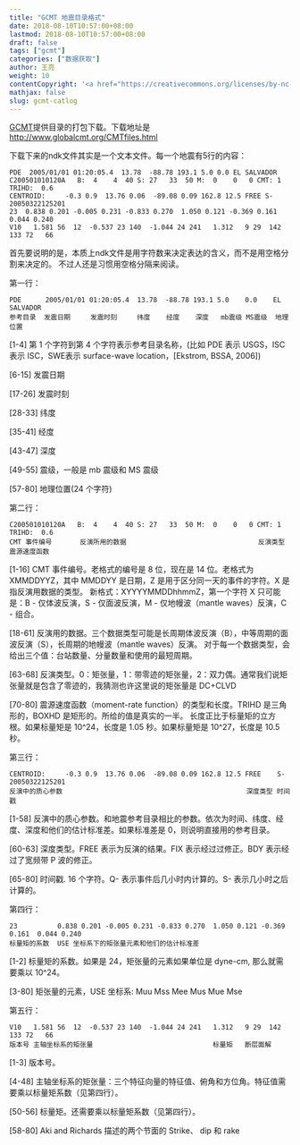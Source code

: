 ```yaml
---
title: "GCMT 地震目录格式"
date: 2018-08-10T10:57:00+08:00
lastmod: 2018-08-10T10:57:00+08:00
draft: false
tags: ["gcmt"]
categories: ["数据获取"]
author: 王亮
weight: 10
contentCopyright: '<a href="https://creativecommons.org/licenses/by-nc-sa/4.0/deed.zh" rel="noopener" target="_blank">CC 4.0</a>'
mathjax: false
slug: gcmt-catlog
---
```

[GCMT](http://www.globalcmt.org/)提供目录的打包下载。下载地址是 http://www.globalcmt.org/CMTfiles.html

下载下来的ndk文件其实是一个文本文件。每一个地震有5行的内容：

```text
PDE  2005/01/01 01:20:05.4  13.78  -88.78 193.1 5.0 0.0 EL SALVADOR             
C200501010120A   B:  4    4  40 S: 27   33  50 M:  0    0   0 CMT: 1 TRIHD:  0.6
CENTROID:     -0.3 0.9  13.76 0.06  -89.08 0.09 162.8 12.5 FREE S-20050322125201
23  0.838 0.201 -0.005 0.231 -0.833 0.270  1.050 0.121 -0.369 0.161  0.044 0.240
V10   1.581 56  12  -0.537 23 140  -1.044 24 241   1.312   9 29  142 133 72   66
```

首先要说明的是，本质上ndk文件是用字符数来决定表达的含义，而不是用空格分割来决定的。
不过人还是习惯用空格分隔来阅读。

第一行：

```text
PDE      2005/01/01 01:20:05.4  13.78  -88.78 193.1 5.0    0.0    EL SALVADOR
参考目录  发震日期     发震时刻     纬度    经度    深度   mb震级 MS震级  地理位置
```

[1-4] 第 1 个字符到第 4 个字符表示参考目录名称，(比如 PDE 表示 USGS，ISC 表示 ISC，SWE表示 surface-wave location，[Ekstrom, BSSA, 2006])

[6-15] 发震日期

[17-26] 发震时刻

[28-33] 纬度

[35-41] 经度

[43-47] 深度

[49-55] 震级，一般是 mb 震级和 MS 震级

[57-80] 地理位置(24 个字符)

第二行：

```text
C200501010120A   B:  4    4  40 S: 27   33  50 M:  0    0   0 CMT: 1 TRIHD:  0.6
CMT 事件编号       反演所用的数据                                 反演类型 震源速度函数
```

[1-16] CMT 事件编号。老格式的编号是 8 位，现在是 14 位。老格式为 XMMDDYYZ，其中 MMDDYY 是日期，Z 是用于区分同一天的事件的字符。X 是指反演用数据的类型。
新格式：XYYYYMMDDhhmmZ，第一个字符 X 只可能是：B - 仅体波反演，S - 仅面波反演，M - 仅地幔波（mantle waves）反演，C - 组合。

[18-61] 反演用的数据。三个数据类型可能是长周期体波反演（B），中等周期的面波反演（S），长周期的地幔波（mantle waves）反演。
对于每一个数据类型，会给出三个值：台站数量、分量数量和使用的最短周期。

[63-68] 反演类型。0：矩张量，1：带零迹的矩张量，2：双力偶。通常我们说矩张量就是包含了零迹的，我猜测也许这里说的矩张量是 DC+CLVD

[70-80] 震源速度函数（moment-rate function）的类型和长度。TRIHD 是三角形的，BOXHD 是矩形的。所给的值是真实的一半。
长度正比于标量矩的立方根。如果标量矩是 10^24，长度是 1.05 秒。如果标量矩是 10^27，长度是 10.5 秒。

第三行：

```text
CENTROID:     -0.3 0.9  13.76 0.06  -89.08 0.09 162.8 12.5 FREE    S-20050322125201
反演中的质心参数                                              深度类型 时间戳
```

[1-58]  反演中的质心参数。和地震参考目录相比的参数。依次为时间、纬度、经度、深度和他们的估计标准差。如果标准差是 0，则说明直接用的参考目录。

[60-63] 深度类型。FREE 表示为反演的结果。FIX 表示经过过修正。BDY 表示经过了宽频带 P 波的修正。

[65-80] 时间戳. 16 个字符。Q- 表示事件后几小时内计算的。S- 表示几小时之后计算的。

第四行：

```text
23          0.838 0.201 -0.005 0.231 -0.833 0.270  1.050 0.121 -0.369 0.161  0.044 0.240
标量矩的系数  USE 坐标系下的矩张量元素和他们的估计标准差
```

[1-2] 标量矩的系数。如果是 24，矩张量的元素如果单位是 dyne-cm, 那么就需要乘以 10^24。

[3-80]  矩张量的元素，USE 坐标系: Muu Mss Mee Mus Mue Mse

第五行：

```text
V10   1.581 56  12  -0.537 23 140  -1.044 24 241   1.312   9 29  142 133 72   66
版本号 主轴坐标系的矩张量                              标量矩   断层面解
```

[1-3] 版本号。

[4-48]  主轴坐标系的矩张量：三个特征向量的特征值、俯角和方位角。特征值需要乘以标量矩系数（见第四行）。

[50-56] 标量矩。还需要乘以标量矩系数（见第四行）。

[58-80] Aki and Richards 描述的两个节面的 Strike、 dip 和 rake

